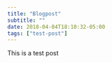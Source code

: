 ```yaml
---
title: "Blogpost"
subtitle: ""
date: 2018-04-04T18:10:32-05:00
tags: ["test-post"]
---
```


This is a test post
